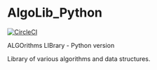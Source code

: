 # AlgoLib_Python
[//]: # "[![TravisCI](https://travis-ci.org/ref-humbold/AlgoLib_Python.svg?branch=master)(https://travis-ci.org/ref-humbold/AlgoLib_Python)"
[![CircleCI](https://circleci.com/gh/ref-humbold/AlgoLib_Python/tree/master.svg?style=svg)](https://circleci.com/gh/ref-humbold/AlgoLib_Python/tree/master)

ALGOrithms LIBrary - Python version

Library of various algorithms and data structures.

